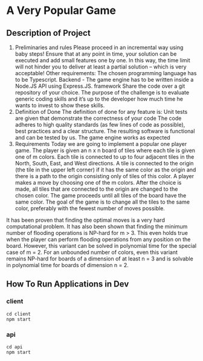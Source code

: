 # A Very Popular Game 
## Description of Project 
1. Preliminaries and rules 
Please proceed in an incremental way using baby steps! Ensure that at any point in time, your solution can be executed and add small features one by one. In this way, the time limit will not hinder you to deliver at least a partial solution – which is very acceptable! Other requirements:
The chosen programming language has to be Typescript.
Backend - The game engine has to be written inside a Node.JS API using Express.JS. framework
Share the code over a git repository of your choice.
The purpose of the challenge is to evaluate generic coding skills and it’s up to the developer how much time he wants to invest to show these skills.
2. Definition of Done
The definition of done for any feature is: 
Unit tests are given that demonstrate the correctness of your code 
The code adheres to high quality standards (as few lines of code as possible), best practices and a clear structure.
The resulting software is functional and can be tested by us.
The game engine works as expected
3. Requirements 
Today we are going to implement a popular one player game. The player is given an n x n board of tiles where each tile is given one of m colors. Each tile is connected to up to four adjacent tiles in the North, South, East, and West directions. A tile is connected to the origin (the tile in the upper left corner) if it has the same color as the origin and there is a path to the origin consisting only of tiles of this color. A player makes a move by choosing one of the m colors. After the choice is made, all tiles that are connected to the origin are changed to the chosen color. The game proceeds until all tiles of the board have the same color. The goal of the game is to change all the tiles to the same color, preferably with the fewest number of moves possible. 

It has been proven that finding the optimal moves is a very hard computational problem. It has also been shown that finding the minimum number of flooding operations is NP-hard for m > 3. This even holds true when the player can perform flooding operations from any position on the board. However, this variant can be solved in polynomial time for the special case of m = 2. For an unbounded number of colors, even this variant remains NP-hard for boards of a dimension of at least n = 3 and is solvable in polynomial time for boards of dimension n = 2.

## How To Run Applications in Dev

### client 
```
cd client
npm start
```
### api
```
cd api
npm start
```







